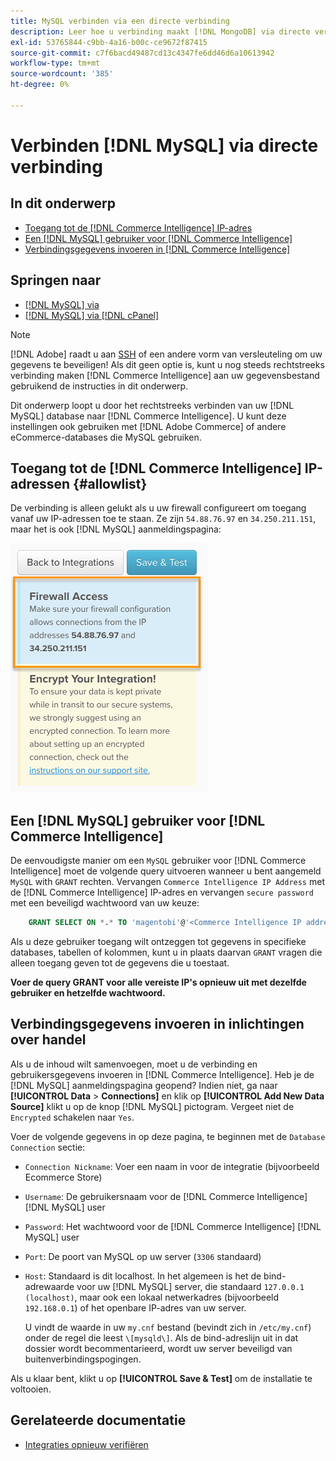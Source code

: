 ```yaml
---
title: MySQL verbinden via een directe verbinding
description: Leer hoe u verbinding maakt [!DNL MongoDB] via directe verbinding.
exl-id: 53765844-c9bb-4a16-b00c-ce9672f87415
source-git-commit: c7f6bacd49487cd13c4347fe6dd46d6a10613942
workflow-type: tm+mt
source-wordcount: '385'
ht-degree: 0%

---
```


# Verbinden [!DNL MySQL] via directe verbinding

## In dit onderwerp

* [Toegang tot de [!DNL Commerce Intelligence] IP-adres](#allowlist)
* [Een [!DNL MySQL] gebruiker voor [!DNL Commerce Intelligence]](#steptwo)
* [Verbindingsgegevens invoeren in [!DNL Commerce Intelligence]](#stepthree)

## Springen naar

* [[!DNL MySQL] via ](../integrations/mysql-via-ssh-tunnel.md)
* [[!DNL MySQL] via [!DNL cPanel]](../integrations/mysql-via-cpanel.md)

>[!NOTE]
>
>[!DNL Adobe] raadt u aan [SSH](../integrations/mysql-via-ssh-tunnel.md) of een andere vorm van versleuteling om uw gegevens te beveiligen! Als dit geen optie is, kunt u nog steeds rechtstreeks verbinding maken [!DNL Commerce Intelligence] aan uw gegevensbestand gebruikend de instructies in dit onderwerp.

Dit onderwerp loopt u door het rechtstreeks verbinden van uw [!DNL MySQL] database naar [!DNL Commerce Intelligence]. U kunt deze instellingen ook gebruiken met [!DNL Adobe Commerce] of andere eCommerce-databases die MySQL gebruiken.

## Toegang tot de [!DNL Commerce Intelligence] IP-adressen {#allowlist}

De verbinding is alleen gelukt als u uw firewall configureert om toegang vanaf uw IP-adressen toe te staan. Ze zijn `54.88.76.97` en `34.250.211.151`, maar het is ook [!DNL MySQL] aanmeldingspagina:

![MBI_Allow_Access_IPs.png](../../../assets/MBI_allow_access_IPs.png)

## Een [!DNL MySQL] gebruiker voor [!DNL Commerce Intelligence]

De eenvoudigste manier om een `MySQL` gebruiker voor [!DNL Commerce Intelligence] moet de volgende query uitvoeren wanneer u bent aangemeld `MySQL` with `GRANT` rechten. Vervangen `Commerce Intelligence IP Address` met de [!DNL Commerce Intelligence] IP-adres en vervangen `secure password` met een beveiligd wachtwoord van uw keuze:

```sql
    GRANT SELECT ON *.* TO 'magentobi'@'<Commerce Intelligence IP address>' IDENTIFIED BY '<secure password>';
```

Als u deze gebruiker toegang wilt ontzeggen tot gegevens in specifieke databases, tabellen of kolommen, kunt u in plaats daarvan `GRANT` vragen die alleen toegang geven tot de gegevens die u toestaat.

**Voer de query GRANT voor alle vereiste IP&#39;s opnieuw uit met dezelfde gebruiker en hetzelfde wachtwoord.**

## Verbindingsgegevens invoeren in inlichtingen over handel

Als u de inhoud wilt samenvoegen, moet u de verbinding en gebruikersgegevens invoeren in [!DNL Commerce Intelligence]. Heb je de [!DNL MySQL] aanmeldingspagina geopend? Indien niet, ga naar **[!UICONTROL Data** > **Connections]** en klik op **[!UICONTROL Add New Data Source]** klikt u op de knop [!DNL MySQL] pictogram. Vergeet niet de `Encrypted` schakelen naar `Yes`.

Voer de volgende gegevens in op deze pagina, te beginnen met de `Database Connection` sectie:

* `Connection Nickname`: Voer een naam in voor de integratie (bijvoorbeeld Ecommerce Store)
* `Username`: De gebruikersnaam voor de [!DNL Commerce Intelligence] [!DNL MySQL] user
* `Password`: Het wachtwoord voor de [!DNL Commerce Intelligence] [!DNL MySQL] user
* `Port`: De poort van MySQL op uw server (`3306` standaard)
* `Host`: Standaard is dit localhost. In het algemeen is het de bind-adrewaarde voor uw [!DNL MySQL] server, die standaard `127.0.0.1 (localhost)`, maar ook een lokaal netwerkadres (bijvoorbeeld `192.168.0.1`) of het openbare IP-adres van uw server.

   U vindt de waarde in uw `my.cnf` bestand (bevindt zich in `/etc/my.cnf`) onder de regel die leest `\[mysqld\]`. Als de bind-adreslijn uit in dat dossier wordt becommentarieerd, wordt uw server beveiligd van buitenverbindingspogingen.

Als u klaar bent, klikt u op **[!UICONTROL Save & Test]** om de installatie te voltooien.

## Gerelateerde documentatie

* [Integraties opnieuw verifiëren](https://experienceleague.adobe.com/docs/commerce-knowledge-base/kb/how-to/mbi-reauthenticating-integrations.html)
